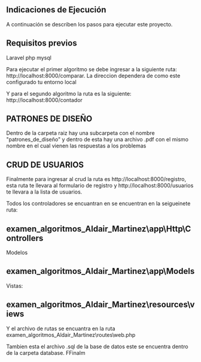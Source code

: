 ## Indicaciones de Ejecución

A continuación se describen los pasos para ejecutar este proyecto.

## Requisitos previos
Laravel
php
mysql

Para ejecutar el primer algoritmo se debe ingresar a la siguiente ruta:
http://localhost:8000/comparar. La direccion dependera de como este configurado tu entorno local

Y para el segundo algoritmo la ruta es la siguiente:
http://localhost:8000/contador

## PATRONES DE DISEÑO

Dentro de la carpeta raiz hay una subcarpeta con el nombre "patrones_de_diseño" y dentro de esta hay una archivo .pdf con el mismo nombre
en el cual vienen las respuestas a los problemas

## CRUD DE USUARIOS

Finalmente para ingresar al crud la ruta es http://localhost:8000/registro, esta ruta te llevara al formulario de registro y 
http://localhost:8000/usuarios te llevara a la lista de usuarios.

Todos los controladores se encuantran en se encuentran en la seigueinete ruta:
## examen_algoritmos_Aldair_Martinez\app\Http\Controllers

Modelos
## examen_algoritmos_Aldair_Martinez\app\Models

Vistas:
## examen_algoritmos_Aldair_Martinez\resources\views

Y el archivo de rutas se encuantra en la ruta examen_algoritmos_Aldair_Martinez\routes\web.php

Tambien esta el archivo .sql de la base de datos este se encuentra dentro de la carpeta database.
FFinalm
